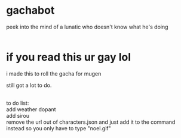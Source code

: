 # gachabot
peek into the mind of a lunatic who doesn't know what he's doing<br><br>


<h1>if you read this ur gay lol</h1>
i made this to roll the gacha for mugen<br>

still got a lot to do.<br><br>


to do list:<br>
add weather dopant<br>
add sirou<br>
remove the url out of characters.json and just add it to the command instead so you only have to type "noel.gif"
